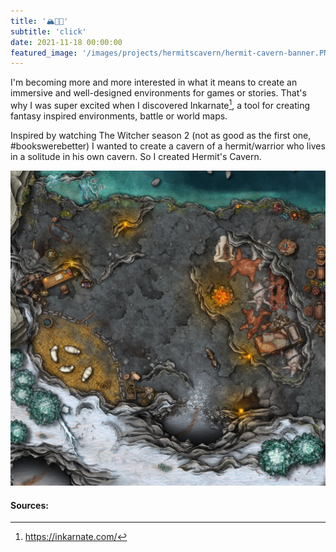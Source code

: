 ```yaml
---
title: '🏔️👨‍🦳'
subtitle: 'click'
date: 2021-11-18 00:00:00
featured_image: '/images/projects/hermitscavern/hermit-cavern-banner.PNG'
---
```


I'm becoming more and more interested in what it means to create an immersive and well-designed environments for games or stories. That's why I was super excited when I discovered Inkarnate[^1], a tool for creating fantasy inspired environments, battle or world maps.

Inspired by watching The Witcher season 2 (not as good as the first one, #bookswerebetter) I wanted to create a cavern of a hermit/warrior who lives in a solitude in his own cavern. So I created Hermit's Cavern.

![](/images/projects/hermitscavern/hc-small.jpg)


#### Sources:
[^1]: https://inkarnate.com/